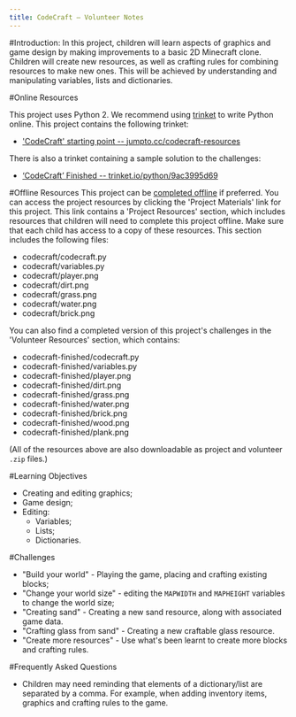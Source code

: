 ```yaml
---
title: CodeCraft — Volunteer Notes
---
```


#Introduction:
In this project, children will learn aspects of graphics and game design by making improvements to a basic 2D Minecraft clone. Children will create new resources, as well as crafting rules for combining resources to make new ones. This will be achieved by understanding and manipulating variables, lists and dictionaries.

#Online Resources

This project uses Python 2. We recommend using [trinket](https://trinket.io/) to write Python online. This project contains the following trinket:

+ ['CodeCraft' starting point -- jumpto.cc/codecraft-resources](http://jumpto.cc/codecraft-resources)

There is also a trinket containing a sample solution to the challenges:

+ [‘CodeCraft’ Finished -- trinket.io/python/9ac3995d69](https://trinket.io/python/9ac3995d69)

#Offline Resources
This project can be [completed offline](https://www.codeclubprojects.org/en-GB/resources/python-working-offline/) if preferred. You can access the project resources by clicking the 'Project Materials' link for this project. This link contains a 'Project Resources' section, which includes resources that children will need to complete this project offline. Make sure that each child has access to a copy of these resources. This section includes the following files:

+ codecraft/codecraft.py
+ codecraft/variables.py
+ codecraft/player.png
+ codecraft/dirt.png
+ codecraft/grass.png
+ codecraft/water.png
+ codecraft/brick.png

You can also find a completed version of this project's challenges in the 'Volunteer Resources' section, which contains:

+ codecraft-finished/codecraft.py
+ codecraft-finished/variables.py
+ codecraft-finished/player.png
+ codecraft-finished/dirt.png
+ codecraft-finished/grass.png
+ codecraft-finished/water.png
+ codecraft-finished/brick.png
+ codecraft-finished/wood.png
+ codecraft-finished/plank.png

(All of the resources above are also downloadable as project and volunteer `.zip` files.)

#Learning Objectives
+ Creating and editing graphics;
+ Game design;
+ Editing:
	+ Variables;
	+ Lists;
	+ Dictionaries.

#Challenges
+ "Build your world" - Playing the game, placing and crafting existing blocks;
+ "Change your world size" - editing the `MAPWIDTH` and `MAPHEIGHT` variables to change the world size;
+ "Creating sand" - Creating a new sand resource, along with associated game data.
+ "Crafting glass from sand" - Creating a new craftable glass resource.
+ "Create more resources" - Use what's been learnt to create more blocks and crafting rules.


#Frequently Asked Questions
+ Children may need reminding that elements of a dictionary/list are separated by a comma. For example, when adding inventory items, graphics and crafting rules to the game.


